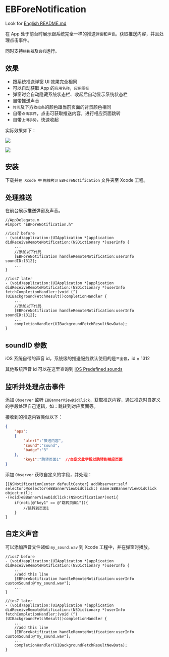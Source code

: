 # EBForeNotification
Look for [English README.md](/README_ENGLISH.md)

在 App 处于前台时展示跟系统完全一样的推送`弹窗`和`声音`。获取推送内容，并且处理点击事件。

同时支持`模拟器`及`真机`运行。

## 效果
- 跟系统推送弹窗 UI 效果完全相同
- 可以自动获取 App 的`应用名称`，`应用图标`
- 弹窗时会自动隐藏系统状态栏、收起后自动显示系统状态栏
- 自带推送声音
- `时间`及下方`收拉条`的颜色跟当前页面的背景颜色相同
- 自带`点击事件`，点击可获取推送内容，进行相应页面跳转
- 自带`上滑手势`，快速收起

实际效果如下：

![](https://github.com/Yasashi/EBForeNotification/raw/master/screenshot/screenshot01.gif)

![](https://github.com/Yasashi/EBForeNotification/raw/master/screenshot/screenshot02.gif)


## 安装
下载并`在 Xcode 中` `拖拽拷贝` `EBForeNotification` 文件夹至 Xcode 工程。

## 处理推送
在前台展示推送弹窗及声音。

```objc
//AppDelegate.m
#import "EBForeNotification.h"

//ios7 before
- (void)application:(UIApplication *)application didReceiveRemoteNotification:(NSDictionary *)userInfo { 
	...
	//添加以下代码
    [EBForeNotification handleRemoteNotification:userInfo soundID:1312];
    ...
}

//ios7 later  
- (void)application:(UIApplication *)application didReceiveRemoteNotification:(NSDictionary *)userInfo fetchCompletionHandler:(void (^)(UIBackgroundFetchResult))completionHandler {    
	...
	//添加以下代码
    [EBForeNotification handleRemoteNotification:userInfo soundID:1312];
    ...
    completionHandler(UIBackgroundFetchResultNewData);
}
```

## soundID 参数
iOS 系统自带的声音 id，系统级的推送服务默认使用的是`三全音`，id = 1312

其他系统声音 id 可以在这里查询到 [iOS Predefined sounds](http://iphonedevwiki.net/index.php/AudioServices#)


## 监听并处理点击事件
添加 `Observer` 监听 `EBBannerViewDidClick`，获取推送内容，通过推送时自定义的字段处理自己逻辑，如：跳转到对应页面等。

接收到的推送内容类似以下：

```json
{
    "aps":
    {
        "alert":"推送内容",
        "sound":"sound",
        "badge":"3"
    },
        "key1":"跳转页面1"  //自定义此字段以跳转到相应页面
}
```

添加 `Observer` 获取自定义的字段，并处理：

```objc
[[NSNotificationCenter defaultCenter] addObserver:self selector:@selector(eBBannerViewDidClick:) name:EBBannerViewDidClick object:nil];
-(void)eBBannerViewDidClick:(NSNotification*)noti{
    if(noti[@"key1" == @"跳转页面1"]){
        //跳转到页面1
    }
}
```

## 自定义声音
可以添加声音文件诸如 `my_sound.wav` 到 Xcode 工程中，并在弹窗时播放。

```objc
//ios7 before
- (void)application:(UIApplication *)application didReceiveRemoteNotification:(NSDictionary *)userInfo { 
	...
	//add this line
	[EBForeNotification handleRemoteNotification:userInfo customSound:@"my_sound.wav"];
    ...
}

//ios7 later  
- (void)application:(UIApplication *)application didReceiveRemoteNotification:(NSDictionary *)userInfo fetchCompletionHandler:(void (^)(UIBackgroundFetchResult))completionHandler {    
	...
	//add this line
	[EBForeNotification handleRemoteNotification:userInfo customSound:@"my_sound.wav"];
    ...
    completionHandler(UIBackgroundFetchResultNewData);
}
```

